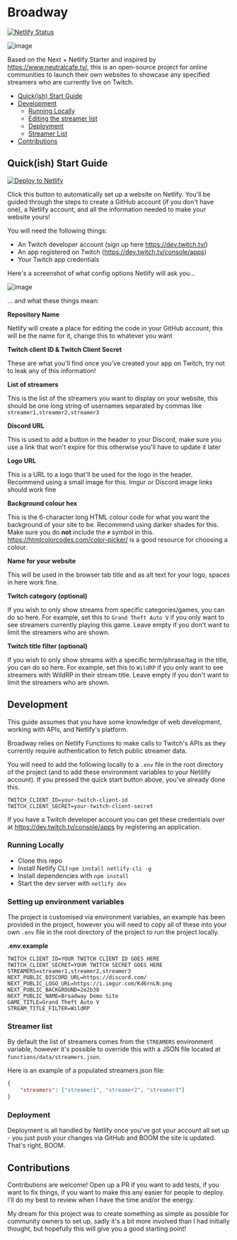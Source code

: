# Broadway

[![Netlify Status](https://api.netlify.com/api/v1/badges/5b572a21-28e3-48ff-820a-8b95aafc2ba8/deploy-status)](https://app.netlify.com/sites/enchanting-blancmange-3bcee2/deploys)

![image](https://user-images.githubusercontent.com/88380778/193450723-968ea1f6-71bc-4abd-9883-be58cadba45b.png)

Based on the Next + Netlify Starter and inspired by https://www.neutralcafe.tv/, this is an open-source project for online communities to launch their own websites to showcase any specified streamers who are currently live on Twitch.

- [Quick(ish) Start Guide](#quick-ish--start-guide)
- [Development](#development)
  * [Running Locally](#running-locally)
  * [Editing the streamer list](#editing-the-streamer-list)
  * [Deployment](#deployment)
  * [Streamer List](#streamer-list)
- [Contributions](#contributions)

## Quick(ish) Start Guide

[![Deploy to Netlify](https://www.netlify.com/img/deploy/button.svg)](https://app.netlify.com/start/deploy?repository=https://github.com/dirty-fisherman/Broadway#NEXT_PUBLIC_LOGO_URL=https://i.imgur.com/Kd6rnLN.png&NEXT_PUBLIC_BACKGROUND=2e2b38&NEXT_PUBLIC_NAME=Broadway)

Click this button to automatically set up a website on Netlify. You'll be guided through the steps to create a GitHub account (if you don't have one), a Netlify account, and all the information needed to make your website yours!

You will need the following things:

- An Twitch developer account (sign up here https://dev.twitch.tv/)
- An app registered on Twitch (https://dev.twitch.tv/console/apps)
- Your Twitch app credentials

Here's a screenshot of what config options Netlify will ask you...

![image](https://user-images.githubusercontent.com/88380778/194054388-6a7a4027-cae7-49c7-a136-c5124d787a18.png)


... and what these things mean:

**Repository Name**

Netlify will create a place for editing the code in your GitHub account, this will be the name for it, change this to whatever you want

**Twitch client ID & Twitch Client Secret**

These are what you'll find once you've created your app on Twitch, try not to leak any of this information!

**List of streamers**

This is the list of the streamers you want to display on your website, this should be one long string of usernames separated by commas like `streamer1,streamer2,streamer3`

**Discord URL**

This is used to add a button in the header to your Discord, make sure you use a link that won't expire for this otherwise you'll have to update it later

**Logo URL**

This is a URL to a logo that'll be used for the logo in the header. Recommend using a small image for this. Imgur or Discord image links should work fine

**Background colour hex**

This is the 6-character long HTML colour code for what you want the background of your site to be. Recommend using darker shades for this. Make sure you do **not** include the `#` symbol in this. https://htmlcolorcodes.com/color-picker/ is a good resource for choosing a colour.

**Name for your website**

This will be used in the browser tab title and as alt text for your logo, spaces in here work fine.

**Twitch category (optional)**

If you wish to only show streams from specific categories/games, you can do so here. For example, set this to `Grand Theft Auto V` if you only want to see streamers currently playing this game. Leave empty if you don't want to limit the streamers who are shown.

**Twitch title filter (optional)**

If you wish to only show streams with a specific term/phrase/tag in the title, you can do so here. For example, set this to `WildRP` if you only want to see streamers with WildRP in their stream title. Leave empty if you don't want to limit the streamers who are shown.


## Development

This guide assumes that you have some knowledge of web development, working with APIs, and Netlify's platform.

Broadway relies on Netlify Functions to make calls to Twitch's APIs as they currently require authentication to fetch public streamer data.

You will need to add the following locally to a `.env` file in the root directory of the project (and to add these environment variables to your Netilify account). If you pressed the quick start button above, you've already done this.

```env
TWITCH_CLIENT_ID=your-twitch-client-id
TWITCH_CLIENT_SECRET=your-twitch-client-secret
```

If you have a Twitch developer account you can get these credentials over at https://dev.twitch.tv/console/apps by registering an application.

### Running Locally

- Clone this repo
- Install Netlify CLI `npm install netlify-cli -g`
- Install dependencies with `npm install`
- Start the dev server with `netlify dev`

### Setting up environment variables

The project is customised via environment variables, an example has been provided in the project, however you will need to copy all of these into your own `.env` file in the root directory of the project to run the project locally.

**.env.example**
```
TWITCH_CLIENT_ID=YOUR TWITCH CLIENT ID GOES HERE
TWITCH_CLIENT_SECRET=YOUR TWITCH SECRET GOES HERE
STREAMERS=streamer1,streamer2,streamer3
NEXT_PUBLIC_DISCORD_URL=https://discord.com/
NEXT_PUBLIC_LOGO_URL=https://i.imgur.com/Kd6rnLN.png
NEXT_PUBLIC_BACKGROUND=2e2b38
NEXT_PUBLIC_NAME=Broadway Demo Site
GAME_TITLE=Grand Theft Auto V
STREAM_TITLE_FILTER=WildRP
```

### Streamer list

By default the list of streamers comes from the `STREAMERS` environment variable, however it's possible to override this with a JSON file located at `functions/data/streamers.json`.

Here is an example of a populated streamers.json file:

```json
{
	"streamers": ["streamer1", "streamer2", "streamer3"]
}
```

### Deployment

Deployment is all handled by Netlify once you've got your account all set up - you just push your changes via GitHub and BOOM the site is updated. That's right, BOOM.

## Contributions

Contributions are welcome! Open up a PR if you want to add tests, if you want to fix things, if you want to make this any easier for people to deploy. I'll do my best to review when I have the time and/or the energy.

My dream for this project was to create something as simple as possible for community owners to set up, sadly it's a bit more involved than I had initially thought, but hopefully this will give you a good starting point!
